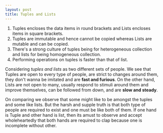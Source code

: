 ```yaml
---
layout: post
title: Tuples and Lists
---
```


1. Tuples encloses the data items in round brackets and Lists encloses items in square brackets.
2. Tuples are immutable and hence cannot be copied whereas Lists are mutable and can be copied.
3. There's a strong culture of tuples being for heterogeneous collection and lists for being homogeneous collection.
4. Performing operations on tuples is faster than that of list.

Considering *tuples and lists* as two different sets of people. We see that Tuples are open to every type of people,
are strict to changes around them, they don't wanna be imitated and are **fast and furious**. On the other hand,
Lists are not open to many, usually respond to stimuli around them and improve themselves, can be followed from down,
and are **slow and steady**.

On comparing we observe that some might like to be amongst the tuples and some like lists. But the harsh and supple
truth is that both type of people are required to exist and one must be like both of them. If one hand is Tuple and
other hand is list, then its amust to observe and accept wholeheartedly that both hands are required to clap because
one is incomplete without other.
